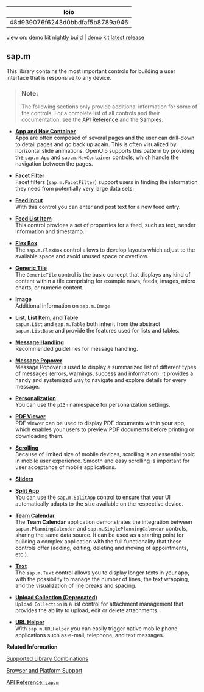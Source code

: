 <!-- loio48d939076f6243d0bbdfaf5b8789a946 -->

| loio |
| -----|
| 48d939076f6243d0bbdfaf5b8789a946 |

<div id="loio">

view on: [demo kit nightly build](https://sdk.openui5.org/nightly/#/topic/48d939076f6243d0bbdfaf5b8789a946) | [demo kit latest release](https://sdk.openui5.org/topic/48d939076f6243d0bbdfaf5b8789a946)</div>

## sap.m

This library contains the most important controls for building a user interface that is responsive to any device.

> ### Note:  
> The following sections only provide additional information for some of the controls. For a complete list of all controls and their documentation, see the [API Reference](https://sdk.openui5.org/api) and the [Samples](https://sdk.openui5.org/controls). 

-   **[App and Nav Container](App_and_Nav_Container_a4afb13.md "Apps are often composed of several pages and the user can drill-down to detail pages and
		go back up again. This is often visualized by horizontal slide animations. OpenUI5 supports this pattern by
		providing the sap.m.App and sap.m.NavContainer controls,
		which handle the navigation between the pages.")**  
Apps are often composed of several pages and the user can drill-down to detail pages and go back up again. This is often visualized by horizontal slide animations. OpenUI5 supports this pattern by providing the `sap.m.App` and `sap.m.NavContainer` controls, which handle the navigation between the pages.
-   **[Facet Filter](Facet_Filter_c6c3821.md "Facet filters (sap.m.FacetFilter) support users in finding the
		information they need from potentially very large data sets.")**  
Facet filters \(`sap.m.FacetFilter`\) support users in finding the information they need from potentially very large data sets.
-   **[Feed Input](Feed_Input_0ec25a1.md "With this control you can enter and post text for a new feed entry.")**  
With this control you can enter and post text for a new feed entry.
-   **[Feed List Item](Feed_List_Item_14a9900.md "This control provides a set of properties for a feed, such as text, sender
		information and timestamp.")**  
This control provides a set of properties for a feed, such as text, sender information and timestamp.
-   **[Flex Box](Flex_Box_674890e.md "The sap.m.FlexBox control allows to develop layouts which adjust to the
		available space and avoid unused space or overflow.")**  
The `sap.m.FlexBox` control allows to develop layouts which adjust to the available space and avoid unused space or overflow.
-   **[Generic Tile](Generic_Tile_a1998ec.md "The GenericTile control is the basic concept that displays any kind
		of content within a tile comprising for example news, feeds, images, micro charts, or
		numeric content.")**  
The `GenericTile` control is the basic concept that displays any kind of content within a tile comprising for example news, feeds, images, micro charts, or numeric content.
-   **[Image](Image_f86dbe9.md "Additional information on sap.m.Image")**  
Additional information on `sap.m.Image`
-   **[List, List Item, and Table](List_List_Item_and_Table_295e44b.md "sap.m.List and sap.m.Table both inherit from the
		abstract sap.m.ListBase and provide the features used for lists and
		tables.")**  
`sap.m.List` and `sap.m.Table` both inherit from the abstract `sap.m.ListBase` and provide the features used for lists and tables.
-   **[Message Handling](Message_Handling_f5df293.md "Recommended guidelines for message handling. ")**  
Recommended guidelines for message handling.
-   **[Message Popover](Message_Popover_52824a6.md "Message Popover is used to display a summarized list of different types of messages
		(errors, warnings, success and information). It provides a handy and systemized way to
		navigate and explore details for every message.")**  
Message Popover is used to display a summarized list of different types of messages \(errors, warnings, success and information\). It provides a handy and systemized way to navigate and explore details for every message.
-   **[Personalization](Personalization_75c08fd.md "You can use the p13n namespace for personalization settings. ")**  
You can use the `p13n` namespace for personalization settings.
-   **[PDF Viewer](PDF_Viewer_cd80a8b.md "PDF viewer can be used to display PDF documents within your app, which enables your
		users to preview PDF documents before printing or downloading them.")**  
PDF viewer can be used to display PDF documents within your app, which enables your users to preview PDF documents before printing or downloading them.
-   **[Scrolling](Scrolling_66029f6.md "Because of limited size of mobile devices, scrolling is an essential topic in mobile
		user experience. Smooth and easy scrolling is important for user acceptance of mobile
		applications. ")**  
Because of limited size of mobile devices, scrolling is an essential topic in mobile user experience. Smooth and easy scrolling is important for user acceptance of mobile applications.
-   **[Sliders](Sliders_84ec82e.md "")**  

-   **[Split App](Split_App_eedfe79.md "You can use the sap.m.SplitApp control to ensure that your UI
		automatically adapts to the size available on the respective device. ")**  
You can use the `sap.m.SplitApp` control to ensure that your UI automatically adapts to the size available on the respective device.
-   **[Team Calendar](Team_Calendar_acae0f2.md "The Team Calendar application demonstrates the integration between sap.m.PlanningCalendar and
			sap.m.SinglePlanningCalendar controls, sharing the same data source. It can be used as a starting point for building a
		complex application with the full functionality that these controls offer (adding, editing, deleting and moving of appointments,
		etc.).")**  
The **Team Calendar** application demonstrates the integration between `sap.m.PlanningCalendar` and `sap.m.SinglePlanningCalendar` controls, sharing the same data source. It can be used as a starting point for building a complex application with the full functionality that these controls offer \(adding, editing, deleting and moving of appointments, etc.\).
-   **[Text](Text_f94deb4.md "The sap.m.Text control allows you to display longer texts in your
		app, with the possibility to manage the number of lines, the text wrapping, and the
		visualization of line breaks and spacing.")**  
The `sap.m.Text` control allows you to display longer texts in your app, with the possibility to manage the number of lines, the text wrapping, and the visualization of line breaks and spacing.
-   **[Upload Collection \(Deprecated\)](Upload_Collection_Deprecated_124ee13.md "Upload Collection is a list control for attachment management that
		provides the ability to upload, edit or delete attachments.")**  
`Upload Collection` is a list control for attachment management that provides the ability to upload, edit or delete attachments.
-   **[URL Helper](URL_Helper_4f1c107.md "With sap.m.URLHelper you can easily trigger native mobile phone
		applications such as e-mail, telephone, and text messages. ")**  
With `sap.m.URLHelper` you can easily trigger native mobile phone applications such as e-mail, telephone, and text messages.

**Related Information**  


[Supported Library Combinations](Supported_Library_Combinations_363cd16.md "OpenUI5 provides a set of JavaScript and CSS libraries, which can be combined in an application using the combinations that are supported.")

[Browser and Platform Support](Browser_and_Platform_Support_74b59ef.md "Here you can find information on the browser and platform support for the OpenUI5 libraries on iOS, Android, macOS, and Windows platforms.")

[API Reference: `sap.m`](https://sdk.openui5.org/api/sap.m)

